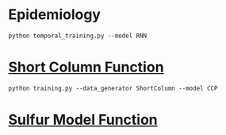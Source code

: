 # Epidemiology
```
python temporal_training.py --model RNN
```


# [Short Column Function](https://www.sfu.ca/~ssurjano/shortcol.html)
```
python training.py --data_generator ShortColumn --model CCP
```


# [Sulfur Model Function](https://www.sfu.ca/~ssurjano/sulf.html)


